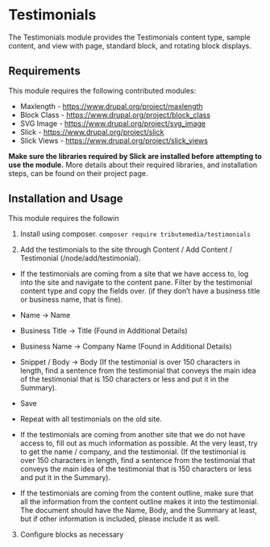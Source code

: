 # Testimonials

The Testimonials module provides the Testimonials content type, sample content, and view with page, standard block, and rotating block displays.

## Requirements

  

This module requires the following contributed modules:

  

* Maxlength - https://www.drupal.org/project/maxlength
* Block Class - https://www.drupal.org/project/block_class
* SVG Image - https://www.drupal.org/project/svg_image
* Slick - https://www.drupal.org/project/slick
* Slick Views - https://www.drupal.org/project/slick_views

**Make sure the libraries required by Slick are installed before attempting to use the module.** More details about their required libraries, and installation steps, can be found on their project page.

## Installation and Usage

This module requires the followin

1. Install using composer. `composer require tributemedia/testimonials`

2. Add the testimonials to the site through Content / Add Content / Testimonial (/node/add/testimonial).

- If the testimonials are coming from a site that we have access to, log into the site and navigate to the content pane. Filter by the testimonial content type and copy the fields over. (if they don’t have a business title or business name, that is fine).

- Name → Name

- Business Title → Title (Found in Additional Details)

- Business Name → Company Name (Found in Additional Details)

- Snippet / Body → Body (If the testimonial is over 150 characters in length, find a sentence from the testimonial that conveys the main idea of the testimonial that is 150 characters or less and put it in the Summary).

- Save

- Repeat with all testimonials on the old site.

- If the testimonials are coming from another site that we do not have access to, fill out as much information as possible. At the very least, try to get the name / company, and the testimonial. (If the testimonial is over 150 characters in length, find a sentence from the testimonial that conveys the main idea of the testimonial that is 150 characters or less and put it in the Summary).

- If the testimonials are coming from the content outline, make sure that all the information from the content outline makes it into the testimonial. The document should have the Name, Body, and the Summary at least, but if other information is included, please include it as well.

3. Configure blocks as necessary